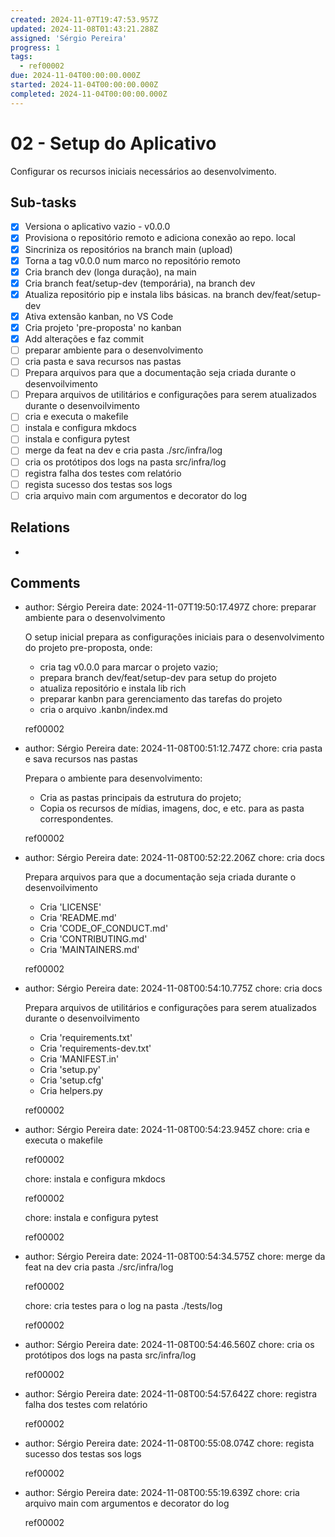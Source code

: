 ```yaml
---
created: 2024-11-07T19:47:53.957Z
updated: 2024-11-08T01:43:21.288Z
assigned: 'Sérgio Pereira'
progress: 1
tags:
  - ref00002
due: 2024-11-04T00:00:00.000Z
started: 2024-11-04T00:00:00.000Z
completed: 2024-11-04T00:00:00.000Z
---
```


# 02 - Setup do Aplicativo

Configurar os recursos iniciais necessários ao desenvolvimento.

## Sub-tasks

- [x] Versiona o aplicativo vazio - v0.0.0
- [x] Provisiona o repositório remoto e adiciona conexão ao repo. local
- [x] Sincriniza os repositórios na branch main (upload)
- [x] Torna a tag v0.0.0 num marco no repositório remoto
- [x] Cria branch dev (longa duração), na main
- [x] Cria branch feat/setup-dev (temporária), na branch dev
- [x] Atualiza repositório pip e instala libs básicas. na branch dev/feat/setup-dev
- [x] Ativa extensão kanban, no VS Code
- [x] Cria projeto 'pre-proposta' no kanban
- [x] Add alterações e faz commit
- [ ] preparar ambiente para o desenvolvimento
- [ ] cria pasta e sava recursos nas pastas
- [ ] Prepara arquivos para que a documentação seja criada durante o desenvoilvimento
- [ ] Prepara arquivos de utilitários e configurações para serem atualizados durante o desenvoilvimento
- [ ] cria e executa o makefile
- [ ] instala e configura mkdocs
- [ ] instala e configura pytest
- [ ] merge da feat na dev e cria pasta ./src/infra/log
- [ ] cria os protótipos dos logs na pasta src/infra/log
- [ ] registra falha dos testes com relatório
- [ ] regista sucesso dos testas sos logs
- [ ] cria arquivo main com argumentos e decorator do log

## Relations

- [](.md)

## Comments

- author: Sérgio Pereira
  date: 2024-11-07T19:50:17.497Z
  chore: preparar ambiente para o desenvolvimento
  
  O setup inicial prepara as configurações iniciais para o desenvolvimento do projeto pre-proposta, onde:
  - cria tag v0.0.0 para marcar o projeto vazio;
  - prepara branch dev/feat/setup-dev para setup do projeto
  - atualiza repositório e instala lib rich
  - preparar kanbn para gerenciamento das tarefas do projeto
  - cria o arquivo .kanbn/index.md
  
  ref00002
- author: Sérgio Pereira
  date: 2024-11-08T00:51:12.747Z
  chore: cria pasta e sava recursos nas pastas
  
  Prepara o ambiente para desenvolvimento:
  - Cria as pastas principais da estrutura do projeto;
  - Copia os recursos de mídias, imagens, doc, e etc. para as pasta correspondentes.
  
  ref00002
- author: Sérgio Pereira
  date: 2024-11-08T00:52:22.206Z
  chore: cria docs
  
  Prepara arquivos para que a documentação seja criada durante o desenvoilvimento
  - Cria 'LICENSE'
  - Cria 'README.md'
  - Cria 'CODE_OF_CONDUCT.md'
  - Cria 'CONTRIBUTING.md'
  - Cria 'MAINTAINERS.md'
  
  ref00002
- author: Sérgio Pereira
  date: 2024-11-08T00:54:10.775Z
  chore: cria docs
  
  Prepara arquivos de utilitários e configurações para serem atualizados durante o desenvoilvimento
  - Cria 'requirements.txt'
  - Cria 'requirements-dev.txt'
  - Cria 'MANIFEST.in'
  - Cria 'setup.py'
  - Cria 'setup.cfg'
  - Cria helpers.py
  
  ref00002
- author: Sérgio Pereira
  date: 2024-11-08T00:54:23.945Z
  chore: cria e executa o makefile
  
  ref00002
  
  
  chore: instala e configura mkdocs
  
  ref00002
  
  
  chore: instala e configura pytest
  
  ref00002
- author: Sérgio Pereira
  date: 2024-11-08T00:54:34.575Z
  chore: merge da feat na dev
  cria pasta ./src/infra/log
  
  ref00002
  
  
  chore: cria testes para o log na pasta ./tests/log 
  
  ref00002
- author: Sérgio Pereira
  date: 2024-11-08T00:54:46.560Z
  chore: cria os protótipos dos logs na pasta src/infra/log 
  
  ref00002
- author: Sérgio Pereira
  date: 2024-11-08T00:54:57.642Z
  chore:  registra falha dos testes com relatório
  
  ref00002
- author: Sérgio Pereira
  date: 2024-11-08T00:55:08.074Z
  chore:  regista sucesso dos testas sos logs
  
  ref00002
- author: Sérgio Pereira
  date: 2024-11-08T00:55:19.639Z
  chore: cria arquivo main com argumentos e decorator do log
  
  ref00002
